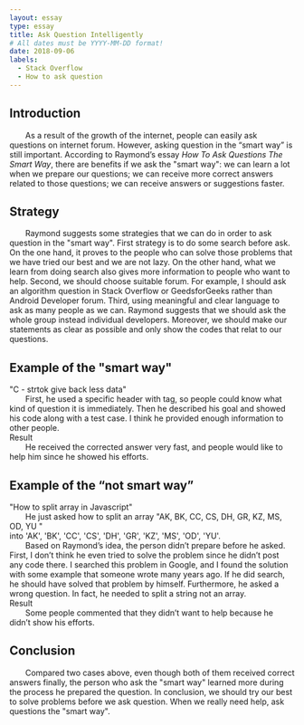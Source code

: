 ```yaml
---
layout: essay
type: essay
title: Ask Question Intelligently
# All dates must be YYYY-MM-DD format!
date: 2018-09-06
labels:
  - Stack Overflow
  - How to ask question
---
```


<h2>Introduction  </h2>
<div style="text-indent:2em">
As a result of the growth of the internet, people can easily ask questions on internet forum.  However, 
asking question in the “smart way” is still important. According to Raymond’s essay <i>How To Ask Questions The
Smart Way</i>, there are benefits if we ask the "smart way": we can learn a lot when we prepare our questions;
	we can receive more correct answers related to those questions; we can receive
answers or suggestions faster. 
</div>
<h2>Strategy  </h2>
<div style="text-indent:2em">
Raymond suggests some strategies that we can do in order to ask question in the "smart way". First
  strategy is to do some search before ask. On the one hand, it proves to the people who can solve
  those problems that we have tried our best and we are not lazy. On the other hand, what we learn
  from doing search also gives more information to people who want to help.
Second, we should choose suitable forum. For example, I should ask an algorithm question in Stack Overflow 
or GeedsforGeeks rather than Android Developer forum.   
Third, using meaningful and clear language to ask as many people as we can. Raymond suggests that we 
should ask the whole group instead individual developers. Moreover, we should make our statements as clear
as possible and only show the codes that relat to our questions.  
</div>
<h2>Example of the "smart way"  </h2>
<div>"C - strtok give back less data"  </div>
<div style="text-indent:2em">
First, he used a specific header with tag, so people could know what kind of question it is immediately. 
Then he described his goal and showed his code along with a test case. I think he provided enough information
to other people.  
</div>
<div>Result  </div>
<div style="text-indent:2em">
He received the corrected answer very fast, and people would like to help him since he showed his efforts.
</div>

<h2>Example of the “not smart way” </h2>
<div>"How to split array in Javascript" </div>
<div style="text-indent:2em">
	He just asked how to split an array "AK, BK, CC, CS, DH, GR, KZ, MS, OD, YU "</div> 
<div> into 'AK', 'BK', 'CC', 'CS', 'DH', 'GR', 'KZ', 'MS', 'OD', 'YU'.</div>

<div style="text-indent:2em">
Based on Raymond’s idea, the person didn’t prepare before he asked.
First, I don’t think he even tried to solve the problem since he didn’t post any code there. I searched this problem in Google, and I found the solution with some example that someone wrote many years ago. If he did search, he should have solved that problem by himself. Furthermore, he asked a wrong question. In fact, he needed to split a string not an array. 
</div>
<div>Result  </div>
<div style="text-indent:2em">
Some people commented that they didn’t want to help because he didn’t show his efforts. 
</div>
<h2>Conclusion </h2>
<div style="text-indent:2em">
	Compared two cases above, even though both of them received correct answers finally, the person who ask the "smart way" learned more during the process he prepared the question. In conclusion, we should try our best to solve problems before we ask question. When we really need help, ask questions the "smart way".
	
</div>
